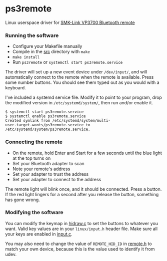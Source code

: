 ps3remote
=========

Linux userspace driver for [SMK-Link VP3700 Bluetooth remote](http://www.smklink.com/products/blu-link-universal-remote-control-for-playstation-3)

### Running the software
- Configure your Makefile manually
- Compile in the [src](../master/src/) directory with `make`
- `make install`
- Run `ps3remote` or `systemctl start ps3remote.service`

The driver will set up a new event device under `/dev/input/`, and will automatically connect to the remote when the remote is available. Press some number buttons. You should see them typed out as you would with a keyboard.

I've included a systemd service file. Modify it to point to your program, drop the modified version in `/etc/systemd/system/`, then run and/or enable it.
```shell
$ systemctl start ps3remote.service
$ systemctl enable ps3remote.service
Created symlink from /etc/systemd/system/multi-user.target.wants/ps3remote.service to /etc/systemd/system/ps3remote.service.
```

### Connecting the remote
- On the remote, hold Enter and Start for a few seconds until the blue light at the top turns on
- Set your Bluetooth adapter to scan
- Note your remote's address
- Set your adapter to trust the address
- Set your adapter to connect to the address

The remote light will blink once, and it should be connected. Press a button. If the red light lingers for a second after you release the button, something has gone wrong.

### Modifying the software
You can modify the keymap in [hidraw.c](../master/src/hidraw.c) to set the buttons to whatever you want. Valid key values are in your `linux/input.h` header file. Make sure all your keys are enabled in [input.c](../master/src/uinput.c#L67).

You may also need to change the value of `REMOTE_HID_ID` in [remote.h](../master/src/remote.h) to match your own device, because this is the value used to identify it from udev.

